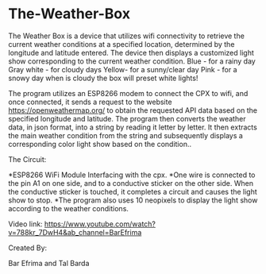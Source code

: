 # The-Weather-Box

The Weather Box is a device that utilizes wifi connectivity to retrieve the current weather conditions at a specified location, 
determined by the longitude and latitude entered. 
The device then displays a customized light show corresponding to the current weather condition.
Blue - for a rainy day
Gray white - for cloudy days
Yellow- for a sunny/clear day
Pink - for a snowy day
when is cloudy the box will preset white lights!

The program utilizes an ESP8266 modem to connect the CPX to wifi, and once connected, 
it sends a request to the website https://openweathermap.org/ to obtain the requested API data 
based on the specified longitude and latitude. 
The program then converts the weather data, in json format, into a string by reading it letter by letter. 
It then extracts the main weather condition from the string and subsequently displays a corresponding color light show based on the condition..

  The Circuit:
  
  *ESP8266 WiFi Module Interfacing with the cpx.
  *One wire is connected to the pin A1 on one side, and to a conductive sticker on the other side. 
  When the conductive sticker is touched, it completes a circuit and causes the light show to stop. 
  *The program also uses 10 neopixels to display the light show according to the weather conditions.

  Video link: 
  https://www.youtube.com/watch?v=788kr_7DwH4&ab_channel=BarEfrima
  
  Created By:
  
  Bar Efrima and Tal Barda 
